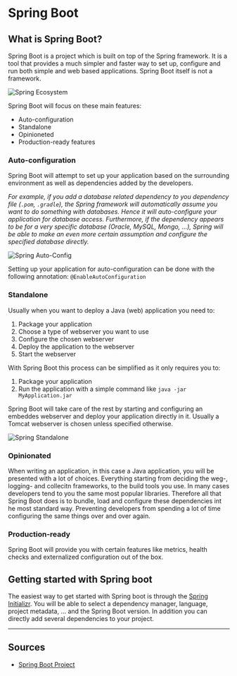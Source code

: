 # Spring Boot

## What is Spring Boot?

Spring Boot is a project which is built on top of the Spring framework. It is a tool that provides a much simpler and faster way to set up, configure and run both simple and web based applications. Spring Boot itself is not a framework.

![Spring Ecosystem](https://github.com/tvanwinckel/intro-spring-boot-web/images/SpringBootEcosystem.png?raw=true "Spring Ecosystem")

Spring Boot will focus on these main features:

* Auto-configuration
* Standalone
* Opinioneted
* Production-ready features

### Auto-configuration

Spring Boot will attempt to set up your application based on the surrounding environment as well as dependencies added by the developers.

*For example, if you add a database related dependency to you dependency file (`.pom`, `.gradle`), the Spring framework will automatically assume you want to do something with databases. Hence it will auto-configure your application for database access.
Furthermore, if the dependency appears to be for a very specific database (Oracle, MySQL, Mongo, ...), Spring will be able to make an even more certain assumption and configure the specified database directly.*

![Spring Auto-Config](https://github.com/tvanwinckel/intro-spring-boot-web/images/SpringBootAutoConfig.png?raw=true "Spring Auto-Config")

Setting up your application for auto-configuration can be done with the following annotation: `@EnableAutoConfiguration`

### Standalone

Usually when you want to deploy a Java (web) application you need to:

1. Package your application
2. Choose a type of webserver you want to use
3. Configure the chosen webserver
4. Deploy the application to the webserver
5. Start the webserver

With Spring Boot this process can be simplified as it only requires you to:

1. Package your application
2. Run the application with a simple command like `java -jar MyApplication.jar`

Spring Boot will take care of the rest by starting and configuring an embeddes webserver and deploy your application directly in it. Usually a Tomcat webserver is chosen unless specified otherwise.

![Spring Standalone](https://github.com/tvanwinckel/intro-spring-boot-web/images/SpringBootStandalone.png?raw=true "Spring Standalone")

### Opinionated

When writing an application, in this case a Java application, you will be presented with a lot of choices. Everything starting from deciding the weg-, logging- and collecitn frameworks, to the build tools you use. In many cases developers tend to you the same most popular libraries.
Therefore all that Spring Boot does is to bundle, load and configure these dependencies int he most standard way. Preventing developers from spending a lot of time configuring the same things over and over again.

### Production-ready

Spring Boot will provide you with certain features like metrics, health checks and externalized configuration out of the box.

## Getting started with Spring boot

The easiest way to get started with Spring boot is through the [Spring Initializr](https://start.spring.io/). You will be able to select a dependency manager, language, project metadata, ... and the Spring Boot version. In addition you can directly add several dependencies to your project.

---

## Sources

* [Spring Boot Project](https://spring.io/projects/spring-boot)